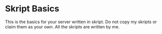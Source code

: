 # Skript Basics
This is the basics for your server written in skript.
Do not copy my skripts or claim them as your own.
All the skripts are written by me.
